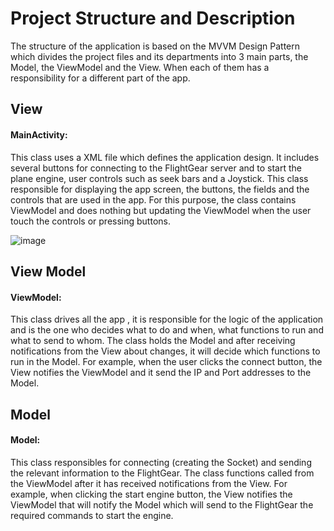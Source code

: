 
# Project Structure and Description
The structure of the application is based on the MVVM Design Pattern which divides the project files and its departments into 3 main parts, the Model, the ViewModel and the View. When each of them has a responsibility for a different part of the app.

## View
#### MainActivity:
This class uses a XML file which defines the application design. It includes several buttons for connecting to the FlightGear server and to start the plane engine, user controls such as seek bars and a Joystick. This class responsible for displaying the app screen, the buttons, the fields and the controls that are used in the app. For this purpose, the class contains ViewModel and does nothing but updating the ViewModel when the user touch the controls or pressing buttons.  

![image](https://user-images.githubusercontent.com/72979371/123118614-75dd3880-d44b-11eb-9da2-89f081737af7.png)  


## View Model
#### ViewModel:
This class drives all the app , it is responsible for the logic of the application and is the one who decides what to do and when, what functions to run and what to send to whom. The class holds the Model and after receiving notifications from the View about changes, it will decide which functions to run in the Model. For example, when the user clicks the connect button, the View notifies the ViewModel and it send the IP and Port addresses to the Model.

## Model
#### Model:
This class responsibles for connecting (creating the
Socket) and sending the relevant information to the
FlightGear. The class functions called from the
ViewModel after it has received notifications from the
View. For example, when clicking the start engine button, the View notifies the ViewModel that will notify the Model which will send to the FlightGear the required commands to start the engine.
